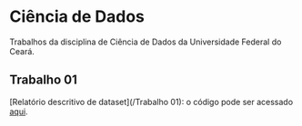 # Ciência de Dados

Trabalhos da disciplina de Ciência de Dados da Universidade Federal do Ceará.

## Trabalho 01
[Relatório descritivo de dataset](/Trabalho 01): o código pode ser acessado [aqui](https://github.com/lucasfernandes42/DataScienceCourseUFC/tree/master/Trabalho%2001).
